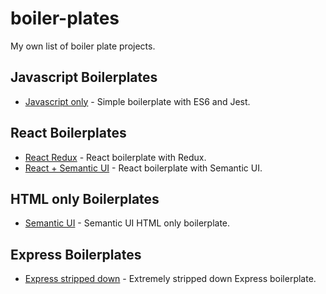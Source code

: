 # boiler-plates

My own list of boiler plate projects.

## Javascript Boilerplates
- [Javascript only](https://github.com/jirwong/js-boiler) - Simple boilerplate with ES6 and Jest.

## React Boilerplates
- [React Redux](https://github.com/jirwong/react-redux-boilerplate) - React boilerplate with Redux.
- [React + Semantic UI](https://github.com/jirwong/semantic-react-boiler) - React boilerplate with Semantic UI.

## HTML only Boilerplates
- [Semantic UI](https://github.com/jirwong/semantic-ui-html-boiler) - Semantic UI HTML only boilerplate.

## Express Boilerplates
- [Express stripped down](https://github.com/jirwong/express-boilerplate) - Extremely stripped down Express boilerplate.

